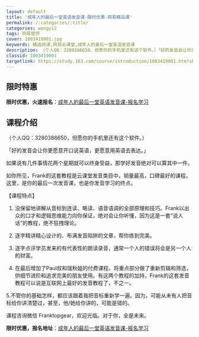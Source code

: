 ```yaml
---
layout: default
title: '成年人的最后一堂英语发音课-限时优惠-网易精品课'
permalink: /:categories/:title/
categories: wangyi2
tags: 网易提供
cover: 1003419001.jpg
keywords: 精选网课,网易云课堂,成年人的最后一堂英语发音课
description: （个人QQ：3280386650，但愿你的手机里还有这个软件。）「好的发音会让你更愿意开口说英语，更愿意用英语去表达。」
classid: 1003419001
targetlink: https://study.163.com/course/introduction/1003419001.htm?share=1&shareId=1025206652&utm_campaign=share&utm_medium=iphoneShare&utm_source=&utm_u=1025206652
---
```


## 限时特惠

**限时优惠，火速报名**：[成年人的最后一堂英语发音课-报名学习](https://study.163.com/course/introduction/1003419001.htm?share=1&shareId=1025206652&utm_campaign=share&utm_medium=iphoneShare&utm_source=&utm_u=1025206652)

## 课程介绍

（个人QQ：3280386650，但愿你的手机里还有这个软件。）



「好的发音会让你更愿意开口说英语，更愿意用英语去表达。」



如果说有几件事情花两个星期就可以终身受益，那学好发音绝对可以算其中一件。



如你所见，Frank的这套教程是云课堂发音类目中，销量最高，口碑最好的课程。这里，是你的最后一次发音课，也是你发音学习的终点。 



【课程特点】



1. 没保留地讲解从音标到连读、略读、语音语调的全部原理和技巧。Frank以出众的口才和逻辑思维能力向你保证，绝对会让你听懂，因为这是一套“说人话”的教程，绝不狂拽理论。



2. 逐字精讲精心设计的、布满发音陷阱的文章，帮你练到完美。



3. 逐字点评学员发来的有代表性的朗读录音，通常一个人的错误将会是另一个人的财富。



4. 在最后增加了Paul叔和瑞秋姐的付费课程，将重点部分做了重新剪辑和筛选，供细节进阶和追求完美的朋友使用。有这两个教程的加持，Frank的这套发音教程可以说是互联网上最好的发音教程了，不之一。



5.不管你的基础怎样，都应该跟着我把音标重新学一遍。因为，可能从未有人把音标给你讲清楚过，甚至，他/她给你讲的，可能是错的。



课程咨询微信 Franktopgear，欢迎光临。对于你，全是未来。

**限时优惠，报名地址**：[成年人的最后一堂英语发音课-报名学习](https://study.163.com/course/introduction/1003419001.htm?share=1&shareId=1025206652&utm_campaign=share&utm_medium=iphoneShare&utm_source=&utm_u=1025206652)


